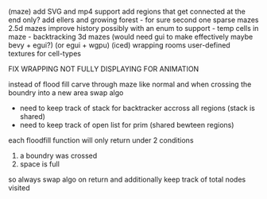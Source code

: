(maze)
add SVG and mp4 support
add regions that get connected at the end only?
add ellers and growing forest - for sure second one
sparse mazes
2.5d mazes
improve history possibly with an enum to support
    - temp cells in maze
    - backtracking
3d mazes (would need gui to make effectively maybe bevy + egui?) (or egui + wgpu) (iced)
wrapping rooms
user-defined textures for cell-types

FIX WRAPPING NOT FULLY DISPLAYING FOR ANIMATION


instead of flood fill
carve through maze like normal and when crossing the boundry into a new area swap algo
- need to keep track of stack for backtracker accross all regions (stack is shared)
- need to keep track of open list for prim (shared bewteen regions)

each floodfill function will only return under 2 conditions
1. a boundry was crossed
2. space is full

so always swap algo on return and additionally keep track of total nodes visited
